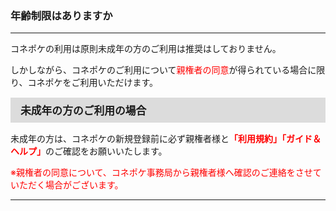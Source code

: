<h3>年齢制限はありますか</h3>
<hr>

コネポケの利用は原則未成年の方のご利用は推奨はしておりません。

しかしながら、コネポケのご利用について<font color="ff0000">親権者の同意</font>が得られている場合に限り、コネポケをご利用いただけます。

<div style="padding: 7px 15px; margin-top: 15px; margin-bottom: 15px; border: 1px solid #dcdcdc; background-color: #dcdcdc; font-size: 120%">
<strong>未成年の方のご利用の場合</strong>
</div>

未成年の方は、コネポケの新規登録前に必ず親権者様と<font color="ff0000"><strong>「利用規約」「ガイド＆ヘルプ」</strong></font>のご確認をお願いいたします。

<font color="ff0000">※親権者の同意について、コネポケ事務局から親権者様へ確認のご連絡をさせていただく場合がございます。</font>

<hr>